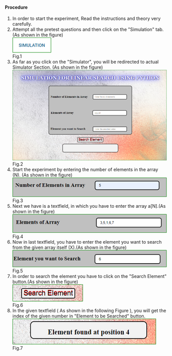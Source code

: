 #### Procedure

1. In order to start the experiment, Read the instructions and theory very carefully.<br>
2. Attempt all the pretest questions and then click on the "Simulation" tab. (As shown in the figure)<br>
<img src="images/Simulatortab.PNG"> <br>
Fig.1 <br>
3. As far as you click on the "Simulator", you will be redirected to actual Simulator Section. (As shown in the figure)<br>
<img src="images/s1.PNG"> <br>
Fig.2 <br>
4. Start the experiment by entering the number of elements in the array (N). (As shown in the figure)<br>
<img src="images/s2.PNG"><br>
Fig.3 <br>
5. Next we have is a textfield, in which you have to enter the array a[N].(As shown in the figure) <br>
<img src="images/s3.PNG"> <br>
Fig.4 <br>
6. Now in last textfield, you have to enter the element you want to search from the given array itself (X).(As shown in the figure) <br>
<img src="images/s4.PNG"><br>
Fig.5 <br>
7. In order to search the element you have to click on the "Search Element" button.(As shown in the figure) <br>
<img src="images/s5.PNG"><br>
Fig.6 <br>
8. In the given textfield ( As shown in the following Figure ), you will get the index of the given number in "Element to be Searched" button.<br>
<img src="images/s6.PNG"><br>
Fig.7 <br>
